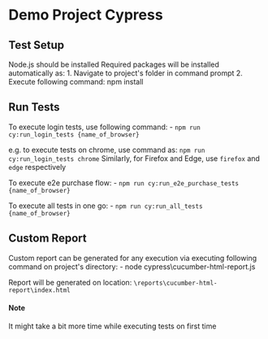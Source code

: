 # Demo Project Cypress

## Test Setup

Node.js should be installed 
Required packages will be installed automatically as:
    1. Navigate to project's folder in command prompt
    2. Execute following command:
        npm install 

## Run Tests

To execute login tests, use following command:
    - `npm run cy:run_login_tests {name_of_browser}`
    
e.g. to execute tests on chrome, use command as: `npm run cy:run_login_tests chrome`
Similarly, for Firefox and Edge, use `firefox` and `edge` respectively


To execute e2e purchase flow:
    - `npm run cy:run_e2e_purchase_tests {name_of_browser}`

To execute all tests in one go:
    - `npm run cy:run_all_tests {name_of_browser}`

## Custom Report

Custom report can be generated for any execution via executing following command on project's directory:
    - node cypress\cucumber-html-report.js

Report will be generated on location: `\reports\cucumber-html-report\index.html`

#### Note
It might take a bit more time while executing tests on first time
